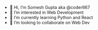 - 👋 Hi, I’m Somesh Gupta aka @coder667  
- 👀 I’m interested in Web Development
- 🌱 I’m currently learning Python and React
- 💞️ I’m looking to collaborate on Web Dev

<!---
coder667/coder667 is a ✨ special ✨ repository because its `README.md` (this file) appears on your GitHub profile.
You can click the Preview link to take a look at your changes.
--->
